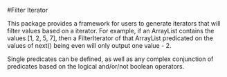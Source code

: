 #Filter Iterator

This package provides a framework for users to generate iterators that will filter values based on a iterator. For example,
if an ArrayList contains the values [1, 2, 5, 7], then a FilterIterator of that ArrayList predicated on the values of next()
being even will only output one value - 2.

Single predicates can be defined, as well as any complex conjunction of predicates based on the logical and/or/not boolean
operators. 
